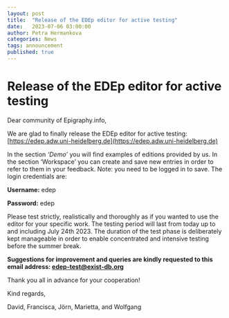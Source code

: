 ```yaml
---
layout: post
title:  "Release of the EDEp editor for active testing"
date:   2023-07-06 03:00:00
author: Petra Hermankova
categories: News
tags: announcement
published: true
---
```



# Release of the EDEp editor for active testing


Dear community of Epigraphy.info,

We are glad to finally release the EDEp editor for active testing: [https://edep.adw.uni-heidelberg.de](https://edep.adw.uni-heidelberg.de)

In the section *‘Demo’* you will find examples of editions provided by us. In the section ‘Workspace’ you can create and save new entries in order to refer to them in your feedback. Note: you need to be logged in to save. The login credentials are:

**Username:** edep

**Password:** edep

Please test strictly, realistically and thoroughly as if you wanted to use the editor for your specific work. The testing period will last from today up to and including July 24th 2023. The duration of the test phase is deliberately kept manageable in order to enable concentrated and intensive testing before the summer break.

**Suggestions for improvement and queries are kindly requested to this email address: edep-test@exist-db.org**

Thank you all in advance for your cooperation!

Kind regards,

David, Francisca, Jörn, Marietta, and Wolfgang

